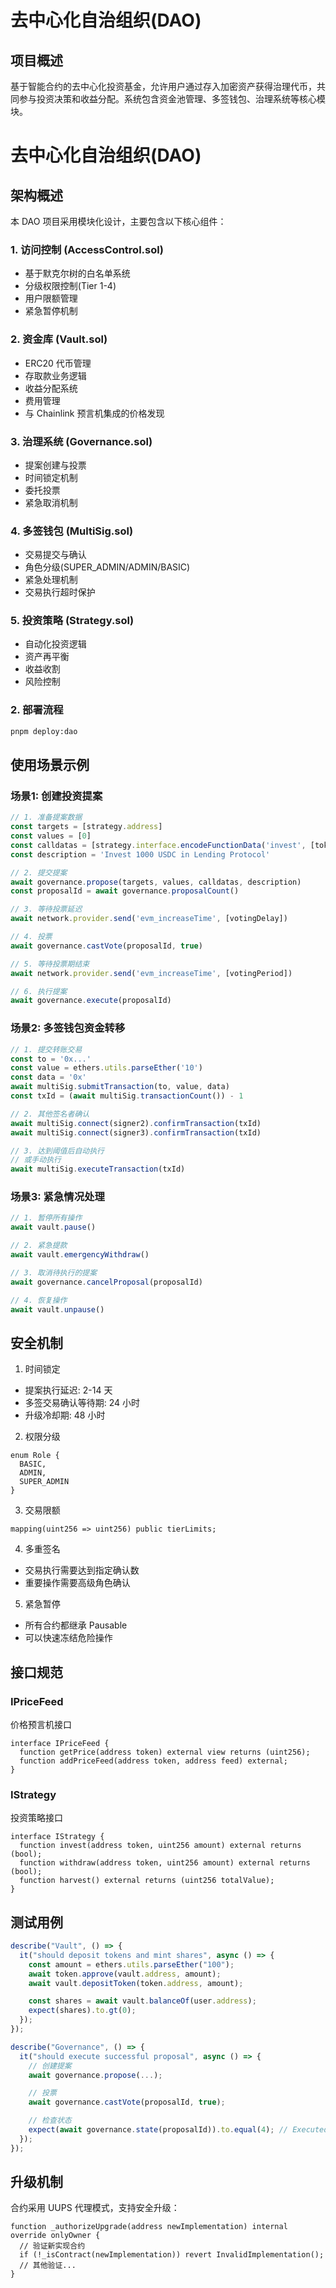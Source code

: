 # 去中心化自治组织(DAO)

## 项目概述

基于智能合约的去中心化投资基金，允许用户通过存入加密资产获得治理代币，共同参与投资决策和收益分配。系统包含资金池管理、多签钱包、治理系统等核心模块。

# 去中心化自治组织(DAO)

## 架构概述

本 DAO 项目采用模块化设计，主要包含以下核心组件：

### 1. 访问控制 (AccessControl.sol)

- 基于默克尔树的白名单系统
- 分级权限控制(Tier 1-4)
- 用户限额管理
- 紧急暂停机制

### 2. 资金库 (Vault.sol)

- ERC20 代币管理
- 存取款业务逻辑
- 收益分配系统
- 费用管理
- 与 Chainlink 预言机集成的价格发现

### 3. 治理系统 (Governance.sol)

- 提案创建与投票
- 时间锁定机制
- 委托投票
- 紧急取消机制

### 4. 多签钱包 (MultiSig.sol)

- 交易提交与确认
- 角色分级(SUPER_ADMIN/ADMIN/BASIC)
- 紧急处理机制
- 交易执行超时保护

### 5. 投资策略 (Strategy.sol)

- 自动化投资逻辑
- 资产再平衡
- 收益收割
- 风险控制

### 2. 部署流程

```sh
pnpm deploy:dao
```

## 使用场景示例

### 场景1: 创建投资提案

```javascript
// 1. 准备提案数据
const targets = [strategy.address]
const values = [0]
const calldatas = [strategy.interface.encodeFunctionData('invest', [token.address, ethers.utils.parseEther('1000')])]
const description = 'Invest 1000 USDC in Lending Protocol'

// 2. 提交提案
await governance.propose(targets, values, calldatas, description)
const proposalId = await governance.proposalCount()

// 3. 等待投票延迟
await network.provider.send('evm_increaseTime', [votingDelay])

// 4. 投票
await governance.castVote(proposalId, true)

// 5. 等待投票期结束
await network.provider.send('evm_increaseTime', [votingPeriod])

// 6. 执行提案
await governance.execute(proposalId)
```

### 场景2: 多签钱包资金转移

```javascript
// 1. 提交转账交易
const to = '0x...'
const value = ethers.utils.parseEther('10')
const data = '0x'
await multiSig.submitTransaction(to, value, data)
const txId = (await multiSig.transactionCount()) - 1

// 2. 其他签名者确认
await multiSig.connect(signer2).confirmTransaction(txId)
await multiSig.connect(signer3).confirmTransaction(txId)

// 3. 达到阈值后自动执行
// 或手动执行
await multiSig.executeTransaction(txId)
```

### 场景3: 紧急情况处理

```javascript
// 1. 暂停所有操作
await vault.pause()

// 2. 紧急提款
await vault.emergencyWithdraw()

// 3. 取消待执行的提案
await governance.cancelProposal(proposalId)

// 4. 恢复操作
await vault.unpause()
```

## 安全机制

1. 时间锁定

- 提案执行延迟: 2-14 天
- 多签交易确认等待期: 24 小时
- 升级冷却期: 48 小时

2. 权限分级

```solidity
enum Role {
  BASIC,
  ADMIN,
  SUPER_ADMIN
}
```

3. 交易限额

```solidity
mapping(uint256 => uint256) public tierLimits;
```

4. 多重签名

- 交易执行需要达到指定确认数
- 重要操作需要高级角色确认

5. 紧急暂停

- 所有合约都继承 Pausable
- 可以快速冻结危险操作

## 接口规范

### IPriceFeed

价格预言机接口

```solidity
interface IPriceFeed {
  function getPrice(address token) external view returns (uint256);
  function addPriceFeed(address token, address feed) external;
}
```

### IStrategy

投资策略接口

```solidity
interface IStrategy {
  function invest(address token, uint256 amount) external returns (bool);
  function withdraw(address token, uint256 amount) external returns (bool);
  function harvest() external returns (uint256 totalValue);
}
```

## 测试用例

```typescript
describe("Vault", () => {
  it("should deposit tokens and mint shares", async () => {
    const amount = ethers.utils.parseEther("100");
    await token.approve(vault.address, amount);
    await vault.depositToken(token.address, amount);

    const shares = await vault.balanceOf(user.address);
    expect(shares).to.gt(0);
  });
});

describe("Governance", () => {
  it("should execute successful proposal", async () => {
    // 创建提案
    await governance.propose(...);

    // 投票
    await governance.castVote(proposalId, true);

    // 检查状态
    expect(await governance.state(proposalId)).to.equal(4); // Executed
  });
});
```

## 升级机制

合约采用 UUPS 代理模式，支持安全升级：

```solidity
function _authorizeUpgrade(address newImplementation) internal override onlyOwner {
  // 验证新实现合约
  if (!_isContract(newImplementation)) revert InvalidImplementation();
  // 其他验证...
}
```
